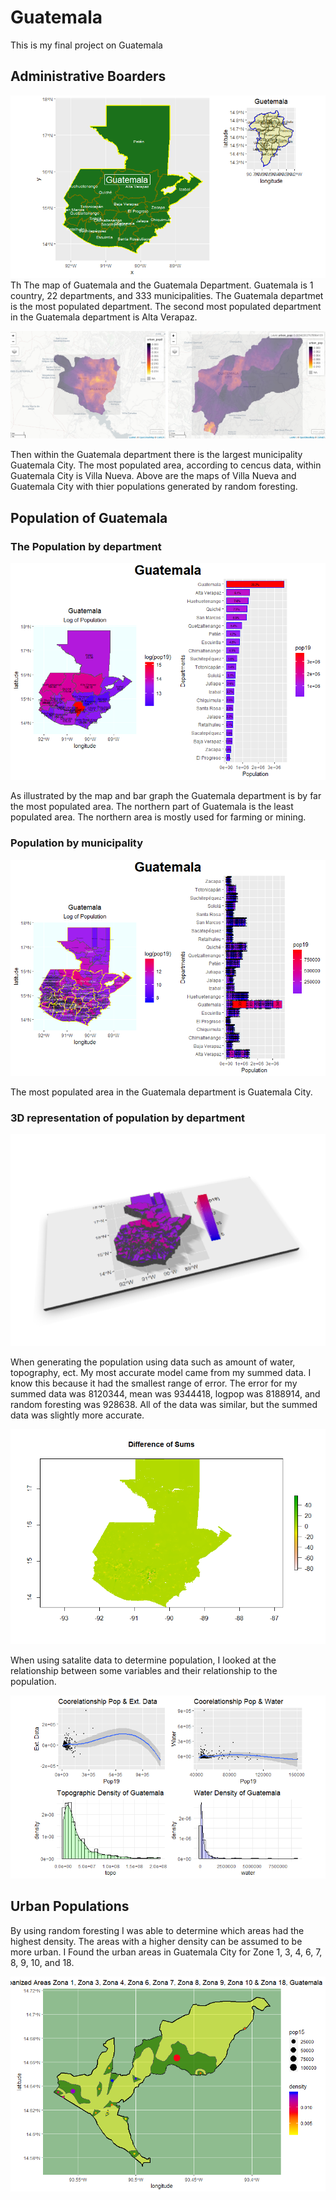 # Guatemala


This is my final project on Guatemala

## Administrative Boarders

![](Rplot.png)
Th
The map of Guatemala and the Guatemala Department. Guatemala is 1 country, 22 departments, and 333 municipalities. The Guatemala departmet is the most populated department. The second most populated department in the Guatemala department is Alta Verapaz. 

![](all_layered2.png)


Then within the Guatemala department there is the largest municipality Guatemala City. The most populated area, according to cencus data, within Guatemala City is Villa Nueva. Above are the maps of Villa Nueva and Guatemala City with thier populations generated by random foresting.


## Population of Guatemala

### The Population by department
![](adm1_map_bar.png)

As illustrated by the map and bar graph the Guatemala department is by far the most populated area. The northern part of Guatemala is the least populated area. The northern area is mostly used for farming or mining. 

### Population by municipality
![](guatemala_bar_map.png)

The most populated area in the Guatemala department is Guatemala City.

### 3D representation of population by department
![](3D_guatemala_population.png)

When generating the population using data such as amount of water, topography, ect. My most accurate model came from my summed data. I know this because it had the smallest range of error. The error for my summed data was 8120344, mean was 9344418, logpop was 8188914, and random foresting was 928638. All of the data was similar, but the summed data was slightly more accurate.

![](diff_sums.png)

When using satalite data to determine population, I looked at the relationship between some variables and their relationship to the population.

![](gtm_relationships_graphs.png)

## Urban Populations
By using random foresting I was able to determine which areas had the highest density. The areas with a higher density can be assumed to be more urban. I Found the urban areas in Guatemala City for Zone 1, 3, 4, 6, 7, 8, 9, 10, and 18.

![](zona1_3_4_6_7_8_9_10_18.png)




